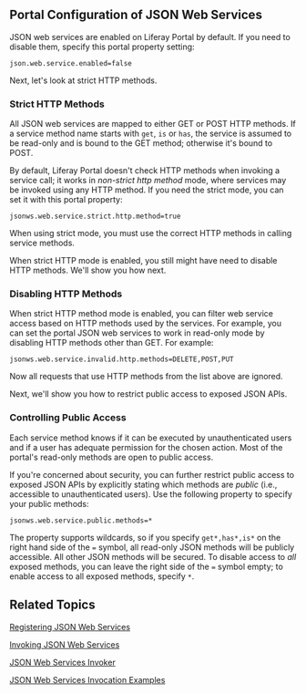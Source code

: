 ## Portal Configuration of JSON Web Services [](id=portal-configuration-of-json-web-services)

JSON web services are enabled on Liferay Portal by default. If you need to
disable them, specify this portal property setting: 

    json.web.service.enabled=false

Next, let's look at strict HTTP methods. 

### Strict HTTP Methods [](id=strict-http-methods)

All JSON web services are mapped to either GET or POST HTTP methods. If a
service method name starts with `get`, `is` or `has`, the service is assumed to
be read-only and is bound to the GET method; otherwise it's bound to POST. 

By default, Liferay Portal doesn't check HTTP methods when invoking a service
call; it works in *non-strict http method* mode, where services may be invoked
using any HTTP method. If you need the strict mode, you can set it with this
portal property: 

    jsonws.web.service.strict.http.method=true

When using strict mode, you must use the correct HTTP methods in calling service
methods. 

When strict HTTP mode is enabled, you still might have need to disable HTTP
methods. We'll show you how next. 

### Disabling HTTP Methods [](id=disabling-http-methods)

When strict HTTP method mode is enabled, you can filter web service access based
on HTTP methods used by the services. For example, you can set the portal JSON
web services to work in read-only mode by disabling HTTP methods other than GET.
For example: 

    jsonws.web.service.invalid.http.methods=DELETE,POST,PUT

Now all requests that use HTTP methods from the list above are ignored.

Next, we'll show you how to restrict public access to exposed JSON APIs. 

### Controlling Public Access [](id=controlling-public-access)

Each service method knows if it can be executed by unauthenticated users and
if a user has adequate permission for the chosen action. Most of the portal's
read-only methods are open to public access.

If you're concerned about security, you can further restrict public access to
exposed JSON APIs by explicitly stating which methods are *public* (i.e.,
accessible to unauthenticated users). Use the following property to specify your
public methods: 

    jsonws.web.service.public.methods=*

The property supports wildcards, so if you specify `get*,has*,is*` on the right
hand side of the `=` symbol, all read-only JSON methods will be publicly
accessible. All other JSON methods will be secured. To disable access to *all*
exposed methods, you can leave the right side of the `=` symbol empty; to enable
access to all exposed methods, specify `*`. 

## Related Topics

[Registering JSON Web Services](develop/tutorials/-/knowledge_base/6-2/registering-json-web-services)

[Invoking JSON Web Services](develop/tutorials/-/knowledge_base/6-2/invoking-json-web-services)

[JSON Web Services Invoker](develop/tutorials/-/knowledge_base/6-2/json-web-services-invoker)

[JSON Web Services Invocation Examples](develop/tutorials/-/knowledge_base/6-2/json-web-services-invocation-examples)

